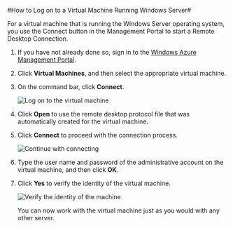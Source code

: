 <properties linkid="manage-windows-howto-logon" urlDisplayName="Log on to a VM" pageTitle="Log on to a virtual machine running Windows Server" metaKeywords="Azure logging on vm, vm portal" description="Learn how to log on to a virtual machine running Windows Server 2008 R2 by using the Windows Azure Management Portal." metaCanonical="" services="virtual-machines" documentationCenter="" title="How to Log on to a Virtual Machine Running Windows Server" authors="kathydav" solutions="" manager="jeffreyg" editor="tysonn" />




#How to Log on to a Virtual Machine Running Windows Server#

For a virtual machine that is running the Windows Server operating system, you use the Connect button in the Management Portal to start a Remote Desktop Connection. 

1. If you have not already done so, sign in to the [Windows Azure Management Portal](http://manage.windowsazure.com).

2. Click **Virtual Machines**, and then select the appropriate virtual machine.

3. On the command bar, click **Connect**.

	![Log on to the virtual machine](./media/virtual-machines-log-on-windows-server/connectwindows.png)

4. Click **Open** to use the remote desktop protocol file that was automatically created for the virtual machine.
	
5. Click **Connect** to proceed with the connection process.

	![Continue with connecting](./media/virtual-machines-log-on-windows-server/connectpublisher.png)

6. Type the user name and password of the administrative account on the virtual machine, and then click **OK**.
	
	
7. Click **Yes** to verify the identity of the virtual machine.

	![Verify the identity of the machine](./media/virtual-machines-log-on-windows-server/connectverify.png)

	You can now work with the virtual machine just as you would with any other server.


